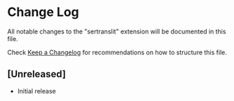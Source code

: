 # Change Log
All notable changes to the "sertranslit" extension will be documented in this file.

Check [Keep a Changelog](http://keepachangelog.com/) for recommendations on how to structure this file.

## [Unreleased]
- Initial release